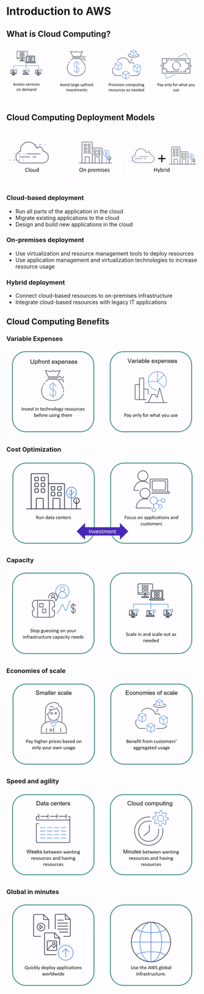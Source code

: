# Introduction to AWS

## What is Cloud Computing?
![cloud-computing-intro](assets/img/cloud-computing-intro.png)

## Cloud Computing Deployment Models
![cloud-computing-deployment-models](assets/img/cloud-computing-deployment-models.png)

### Cloud-based deployment
* Run all parts of the application in the cloud
* Migrate existing applications to the cloud
* Design and build new applications in the cloud

### On-premises deployment
* Use virtualization and resource management tools to deploy resources
* Use application management and virtualization technologies to increase resource usage

### Hybrid deployment
* Connect cloud-based resources to on-premises infrastructure
* Integrate cloud-based resources with legacy IT applications

## Cloud Computing Benefits

### Variable Expenses
![variable-expenses](assets/img/variable-expenses.png)

### Cost Optimization
![cost-optimization](assets/img/cost-optimization.png)

### Capacity
![capacity](assets/img/capacity.png)

### Economies of scale
![economies-of-scale](assets/img/economies-of-scale.png)

### Speed and agility
![speed-and-agility](assets/img/speed-and-agility.png)

### Global in minutes
![global-in-minutes](assets/img/global-in-minutes.png)